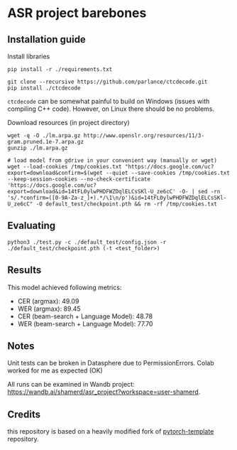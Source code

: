 # ASR project barebones

## Installation guide

Install libraries

```shell
pip install -r ./requirements.txt

git clone --recursive https://github.com/parlance/ctcdecode.git
pip install ./ctcdecode
```

```ctcdecode``` can be somewhat painful to build on Windows (issues with compiling C++ code).
However, on Linux there should be no problems.

Download resources (in project directory)

```shell
wget -q -O ./lm.arpa.gz http://www.openslr.org/resources/11/3-gram.pruned.1e-7.arpa.gz
gunzip ./lm.arpa.gz

# load model from gdrive in your convenient way (manually or wget)
wget --load-cookies /tmp/cookies.txt "https://docs.google.com/uc?export=download&confirm=$(wget --quiet --save-cookies /tmp/cookies.txt --keep-session-cookies --no-check-certificate 'https://docs.google.com/uc?export=download&id=14tFL0ylwPHDFWZDqlELCsSKl-U_ze6cC' -O- | sed -rn 's/.*confirm=([0-9A-Za-z_]+).*/\1\n/p')&id=14tFL0ylwPHDFWZDqlELCsSKl-U_ze6cC" -O default_test/checkpoint.pth && rm -rf /tmp/cookies.txt
```

## Evaluating
```shell
python3 ./test.py -c ./default_test/config.json -r ./default_test/checkpoint.pth (-t <test_folder>) 
```

## Results
This model achieved following metrics:
* CER (argmax): 49.09
* WER (argmax): 89.45
* CER (beam-search + Language Model): 48.78
* WER (beam-search + Language Model): 77.70

## Notes

Unit tests can be broken in Datasphere due to PermissionErrors.
Colab worked for me as expected (OK)

All runs can be examined in Wandb project: https://wandb.ai/shamerd/asr_project?workspace=user-shamerd.

## Credits

this repository is based on a heavily modified fork
of [pytorch-template](https://github.com/victoresque/pytorch-template) repository.